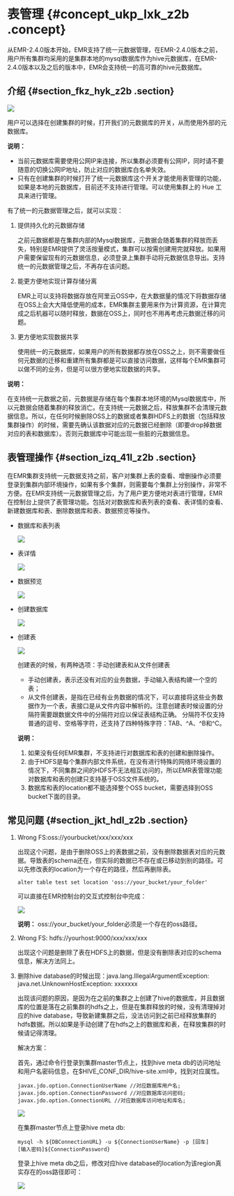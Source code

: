 # 表管理 {#concept_ukp_lxk_z2b .concept}

从EMR-2.4.0版本开始，EMR支持了统一元数据管理，在EMR-2.4.0版本之前，用户所有集群均采用的是集群本地的mysql数据库作为hive元数据库，在EMR-2.4.0版本以及之后的版本中，EMR会支持统一的高可靠的hive元数据库。

## 介绍 {#section_fkz_hyk_z2b .section}

![](http://static-aliyun-doc.oss-cn-hangzhou.aliyuncs.com/assets/img/17932/154216215111067_zh-CN.png)

用户可以选择在创建集群的时候，打开我们的元数据库的开关，从而使用外部的元数据库。

**说明：** 

-   当前元数据库需要使用公网IP来连接，所以集群必须要有公网IP，同时请不要随意的切换公网IP地址，防止对应的数据库白名单失效。
-   只有在创建集群的时候打开了统一元数据库这个开关才能使用表管理的功能，如果是本地的元数据库，目前还不支持进行管理。可以使用集群上的 Hue 工具来进行管理。

有了统一的元数据管理之后，就可以实现：

1.  提供持久化的元数据存储

    之前元数据都是在集群内部的Mysql数据库，元数据会随着集群的释放而丢失，特别是EMR提供了灵活按量模式，集群可以按需创建用完就释放。如果用户需要保留现有的元数据信息，必须登录上集群手动将元数据信息导出。支持统一的元数据管理之后，不再存在该问题。

2.  能更方便地实现计算存储分离

    EMR上可以支持将数据存放在阿里云OSS中，在大数据量的情况下将数据存储在OSS上会大大降低使用的成本，EMR集群主要用来作为计算资源，在计算完成之后机器可以随时释放，数据在OSS上，同时也不用再考虑元数据迁移的问题。

3.  更方便地实现数据共享

    使用统一的元数据库，如果用户的所有数据都存放在OSS之上，则不需要做任何元数据的迁移和重建所有集群都是可以直接访问数据，这样每个EMR集群可以做不同的业务，但是可以很方便地实现数据的共享。


**说明：** 

在支持统一元数据之前，元数据是存储在每个集群本地环境的Mysql数据库中，所以元数据会随着集群的释放消亡。在支持统一元数据之后，释放集群不会清理元数据信息。所以，在任何时候删除OSS上的数据或者集群HDFS上的数据（包括释放集群操作）的时候，需要先确认该数据对应的元数据已经删除（即要drop掉数据对应的表和数据库）。否则元数据库中可能出现一些脏的元数据信息。

## 表管理操作 {#section_izq_41l_z2b .section}

在EMR集群支持统一元数据支持之前，客户对集群上表的查看、增删操作必须要登录到集群内部环境操作，如果有多个集群，则需要每个集群上分别操作，非常不方便。在EMR支持统一元数据管理之后，为了用户更方便地对表进行管理，EMR在控制台上提供了表管理功能。包括对对数据库和表列表的查看、表详情的查看、新建数据库和表、删除数据库和表、数据预览等操作。

-   数据库和表列表

    ![](http://static-aliyun-doc.oss-cn-hangzhou.aliyuncs.com/assets/img/17932/154216215111078_zh-CN.png)

-   表详情

    ![](http://static-aliyun-doc.oss-cn-hangzhou.aliyuncs.com/assets/img/17932/154216215111079_zh-CN.png)

-   数据预览

    ![](http://static-aliyun-doc.oss-cn-hangzhou.aliyuncs.com/assets/img/17932/154216215111080_zh-CN.png)

-   创建数据库

    ![](http://static-aliyun-doc.oss-cn-hangzhou.aliyuncs.com/assets/img/17932/154216215211083_zh-CN.png)

-   创建表

    ![](http://static-aliyun-doc.oss-cn-hangzhou.aliyuncs.com/assets/img/17932/154216215211085_zh-CN.png)

    创建表的时候，有两种选项：手动创建表和从文件创建表

    -   手动创建表，表示还没有对应的业务数据，手动输入表结构建一个空的表；
    -   从文件创建表，是指在已经有业务数据的情况下，可以直接将这些业务数据作为一个表，表接口是从文件内容中解析的。注意创建表时候设置的分隔符需要跟数据文件中的分隔符对应以保证表结构正确。
    分隔符不仅支持普通的逗号、空格等字符，还支持了四种特殊字符：TAB、^A、^B和^C。

    **说明：** 

    1.  如果没有任何EMR集群，不支持进行对数据库和表的创建和删除操作。
    2.  由于HDFS是每个集群内部文件系统，在没有进行特殊的网络环境设置的情况下，不同集群之间的HDFS不无法相互访问的，所以EMR表管理功能对数据库和表的创建只支持基于OSS文件系统的。
    3.  数据库和表的location都不能选择整个OSS bucket，需要选择到OSS bucket下面的目录。

## 常见问题 {#section_jkt_hdl_z2b .section}

1.  Wrong FS:oss://yourbucket/xxx/xxx/xxx

    出现这个问题，是由于删除OSS上的表数据之前，没有删除数据表对应的元数据。导致表的schema还在，但实际的数据已不存在或已移动到别的路径。可以先修改表的location为一个存在的路径，然后再删除表。

    `alter table test set location 'oss://your_bucket/your_folder'`

    可以直接在EMR控制台的交互式控制台中完成：

    ![](http://static-aliyun-doc.oss-cn-hangzhou.aliyuncs.com/assets/img/17932/154216215211091_zh-CN.png)

    **说明：** oss://your\_bucket/your\_folder必须是一个存在的oss路径。

2.  Wrong FS: hdfs://yourhost:9000/xxx/xxx/xxx

    出现这个问题是删除了表在HDFS上的数据，但是没有删除表对应的schema信息，解决方法同上。

3.  删除hive database的时候出现：java.lang.IllegalArgumentException: java.net.UnknownHostException: xxxxxxx

    出现该问题的原因，是因为在之前的集群之上创建了hive的数据库，并且数据库的位置是落在之前集群的hdfs之上，但是在集群释放的时候，没有清理掉对应的hive database，导致新建集群之后，没法访问到之前已经释放集群的hdfs数据。所以如果是手动创建了在hdfs之上的数据库和表，在释放集群的时候请记得清理。

    解决方案：

    首先，通过命令行登录到集群master节点上，找到hive meta db的访问地址和用户名密码信息，在$HIVE\_CONF\_DIR/hive-site.xml中，找到对应属性。

    ```
    javax.jdo.option.ConnectionUserName //对应数据库用户名;
    javax.jdo.option.ConnectionPassword //对应数据库访问密码;
    javax.jdo.option.ConnectionURL //对应数据库访问地址和库名;
    ```

    ![](http://static-aliyun-doc.oss-cn-hangzhou.aliyuncs.com/assets/img/17932/154216215211097_zh-CN.png)

    在集群master节点上登录hive meta db:

    ```
    mysql -h ${DBConnectionURL} -u ${ConnectionUserName} -p [回车]
    [输入密码]${ConnectionPassword}
    ```

    登录上hive meta db之后，修改对应hive database的location为该region真实存在的oss路径即可：

    ![](http://static-aliyun-doc.oss-cn-hangzhou.aliyuncs.com/assets/img/17932/154216215211102_zh-CN.png)


